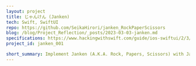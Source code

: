 ```yaml
---
layout: project
title: じゃんけん (Janken)
tech: Swift, SwiftUI 
repo: https://github.com/SeikaHirori/janken_RockPaperScissors
blog: /blog/Project_Reflection/_posts/2023-03-03-janken.md
specifications: https://www.hackingwithswift.com/guide/ios-swiftui/2/3/challenge
project_id: janken_001

short_summary: Implement Janken (A.K.A. Rock, Papers, Scissors) with Japanese and English language support.
---
```

